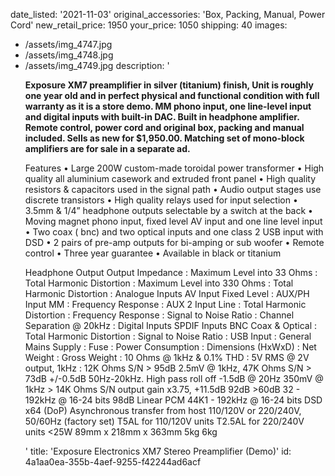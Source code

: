 date_listed: '2021-11-03'
original_accessories: 'Box, Packing, Manual, Power Cord'
new_retail_price: 1950
your_price: 1050
shipping: 40
images:
  - /assets/img_4747.jpg
  - /assets/img_4748.jpg
  - /assets/img_4749.jpg
description: '<p><strong>Exposure XM7 preamplifier in silver (titanium) finish, Unit is roughly one year old and in perfect physical and functional condition with full warranty as it is a store demo. MM phono input, one line-level input and digital inputs with built-in DAC. Built in headphone amplifier. Remote control, power cord and original box, packing and manual included. Sells as new for $1,950.00. Matching set of mono-block amplifiers are for sale in a separate ad.&nbsp;</strong></p><p>Features • Large 200W custom-made toroidal power transformer • High quality all aluminium casework and extruded front panel • High quality resistors &amp; capacitors used in the signal path • Audio output stages use discrete transistors • High quality relays used for input selection • 3.5mm &amp; 1/4” headphone outputs selectable by a switch at the back • Moving magnet phono input, fixed level AV input and one line level input • Two coax ( bnc) and two optical inputs and one class 2 USB input with DSD • 2 pairs of pre-amp outputs for bi-amping or sub woofer • Remote control • Three year guarantee • Available in black or titanium</p><p>Headphone Output Output Impedance : Maximum Level into 33 Ohms : Total Harmonic Distortion : Maximum Level into 330 Ohms : Total Harmonic Distortion : Analogue Inputs AV Input Fixed Level : AUX/PH Input MM : Frequency Response : AUX 2 Input Line : Total Harmonic Distortion : Frequency Response : Signal to Noise Ratio : Channel Separation @ 20kHz : Digital Inputs SPDIF Inputs BNC Coax &amp; Optical : Total Harmonic Distortion : Signal to Noise Ratio : USB Input : General Mains Supply : Fuse : Power Consumption : Dimensions (HxWxD) : Net Weight : Gross Weight : 10 Ohms @ 1kHz &amp; 0.1% THD : 5V RMS @ 2V output, 1kHz : 12K Ohms S/N &gt; 95dB 2.5mV @ 1kHz, 47K Ohms S/N &gt; 73dB +/-0.5dB 50Hz-20kHz. High pass roll off -1.5dB @ 20Hz 350mV @ 1kHz &gt; 14K Ohms S/N output gain x3.75, +11.5dB 92dB &gt;60dB 32 - 192kHz @ 16-24 bits 98dB Linear PCM 44K1 - 192kHz @ 16-24 bits DSD x64 (DoP) Asynchronous transfer from host 110/120V or 220/240V, 50/60Hz (factory set) T5AL for 110/120V units T2.5AL for 220/240V units &lt;25W 89mm x 218mm x 363mm 5kg 6kg</p>'
title: 'Exposure Electronics XM7 Stereo Preamplifier (Demo)'
id: 4a1aa0ea-355b-4aef-9255-f42244ad6acf

